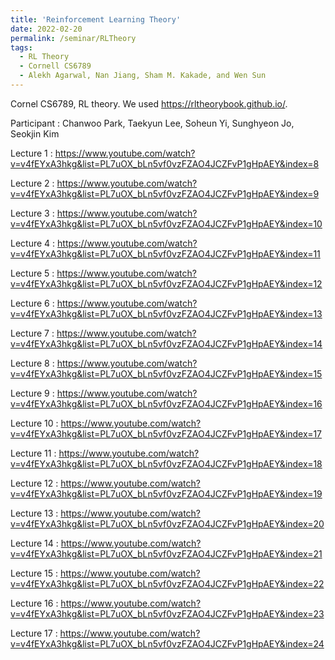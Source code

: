 ```yaml
---
title: 'Reinforcement Learning Theory'
date: 2022-02-20
permalink: /seminar/RLTheory
tags:
  - RL Theory
  - Cornell CS6789
  - Alekh Agarwal, Nan Jiang, Sham M. Kakade, and Wen Sun
---
```


Cornel CS6789, RL theory. We used https://rltheorybook.github.io/. 

Participant : Chanwoo Park, Taekyun Lee, Soheun Yi, Sunghyeon Jo, Seokjin Kim 

Lecture 1 : https://www.youtube.com/watch?v=v4fEYxA3hkg&list=PL7uOX_bLn5vf0vzFZAO4JCZFvP1gHpAEY&index=8

Lecture 2 : https://www.youtube.com/watch?v=v4fEYxA3hkg&list=PL7uOX_bLn5vf0vzFZAO4JCZFvP1gHpAEY&index=9

Lecture 3 : https://www.youtube.com/watch?v=v4fEYxA3hkg&list=PL7uOX_bLn5vf0vzFZAO4JCZFvP1gHpAEY&index=10

Lecture 4 : https://www.youtube.com/watch?v=v4fEYxA3hkg&list=PL7uOX_bLn5vf0vzFZAO4JCZFvP1gHpAEY&index=11

Lecture 5 : https://www.youtube.com/watch?v=v4fEYxA3hkg&list=PL7uOX_bLn5vf0vzFZAO4JCZFvP1gHpAEY&index=12

Lecture 6 : https://www.youtube.com/watch?v=v4fEYxA3hkg&list=PL7uOX_bLn5vf0vzFZAO4JCZFvP1gHpAEY&index=13

Lecture 7 : https://www.youtube.com/watch?v=v4fEYxA3hkg&list=PL7uOX_bLn5vf0vzFZAO4JCZFvP1gHpAEY&index=14

Lecture 8 : https://www.youtube.com/watch?v=v4fEYxA3hkg&list=PL7uOX_bLn5vf0vzFZAO4JCZFvP1gHpAEY&index=15

Lecture 9 : https://www.youtube.com/watch?v=v4fEYxA3hkg&list=PL7uOX_bLn5vf0vzFZAO4JCZFvP1gHpAEY&index=16

Lecture 10 : https://www.youtube.com/watch?v=v4fEYxA3hkg&list=PL7uOX_bLn5vf0vzFZAO4JCZFvP1gHpAEY&index=17

Lecture 11 : https://www.youtube.com/watch?v=v4fEYxA3hkg&list=PL7uOX_bLn5vf0vzFZAO4JCZFvP1gHpAEY&index=18

Lecture 12 : https://www.youtube.com/watch?v=v4fEYxA3hkg&list=PL7uOX_bLn5vf0vzFZAO4JCZFvP1gHpAEY&index=19

Lecture 13 : https://www.youtube.com/watch?v=v4fEYxA3hkg&list=PL7uOX_bLn5vf0vzFZAO4JCZFvP1gHpAEY&index=20

Lecture 14 : https://www.youtube.com/watch?v=v4fEYxA3hkg&list=PL7uOX_bLn5vf0vzFZAO4JCZFvP1gHpAEY&index=21

Lecture 15 : https://www.youtube.com/watch?v=v4fEYxA3hkg&list=PL7uOX_bLn5vf0vzFZAO4JCZFvP1gHpAEY&index=22

Lecture 16 : https://www.youtube.com/watch?v=v4fEYxA3hkg&list=PL7uOX_bLn5vf0vzFZAO4JCZFvP1gHpAEY&index=23

Lecture 17 : https://www.youtube.com/watch?v=v4fEYxA3hkg&list=PL7uOX_bLn5vf0vzFZAO4JCZFvP1gHpAEY&index=24

